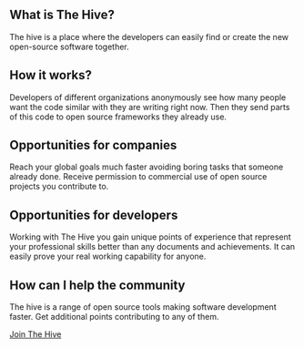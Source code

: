 
## What is The Hive?

The hive is a place where the developers can easily find or create the new open-source software together.

## How it works? 

Developers of different organizations anonymously see 
how many people want the code similar with they are writing right now. 
Then they send parts of this code to open source frameworks 
they already use. 

## Opportunities for companies

Reach your global goals much faster avoiding boring tasks that someone already done. Receive permission to commercial use of open source projects you contribute to.

## Opportunities for developers

Working with The Hive you gain unique points of experience that represent your professional skills better than any documents and achievements. It can easily prove your real working capability for anyone.

## How can I help the community

The hive is a range of open source tools making software development faster. Get additional points contributing to any of them.

[Join The Hive](mailto:info@opengift.io)
